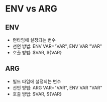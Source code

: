 # ENV vs ARG

## ENV

- 런타임에 설정되는 변수
- 선언 방법: ENV VAR="VAR", ENV VAR "VAR"
- 호출 방법: $VAR, ${VAR}

## ARG

- 빌드 타임에 설정되는 변수
- 선언 방법: ARG VAR="VAR", ENV VAR "VAR"
- 호출 방법: $VAR, ${VAR}
